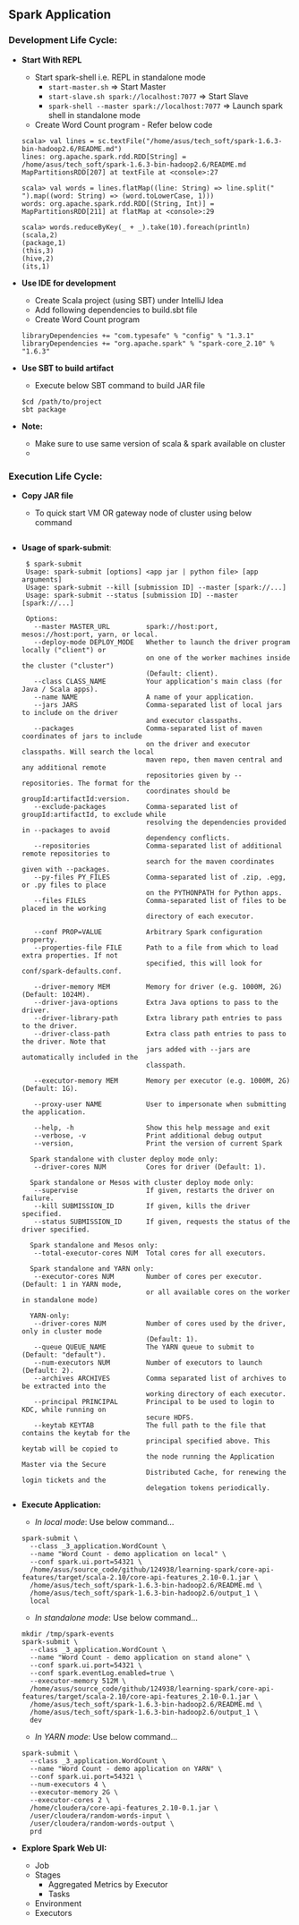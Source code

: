 ## Spark Application

### Development Life Cycle:

* **Start With REPL**
  * Start spark-shell i.e. REPL in standalone mode
    * `start-master.sh` => Start Master
    * `start-slave.sh spark://localhost:7077` => Start Slave
    * `spark-shell --master spark://localhost:7077` => Launch spark shell in standalone mode
  * Create Word Count program - Refer below code

  ~~~
  scala> val lines = sc.textFile("/home/asus/tech_soft/spark-1.6.3-bin-hadoop2.6/README.md")
  lines: org.apache.spark.rdd.RDD[String] = /home/asus/tech_soft/spark-1.6.3-bin-hadoop2.6/README.md MapPartitionsRDD[207] at textFile at <console>:27

  scala> val words = lines.flatMap((line: String) => line.split(" ").map((word: String) => (word.toLowerCase, 1)))
  words: org.apache.spark.rdd.RDD[(String, Int)] = MapPartitionsRDD[211] at flatMap at <console>:29

  scala> words.reduceByKey(_ + _).take(10).foreach(println)
  (scala,2)
  (package,1)
  (this,3)
  (hive,2)
  (its,1)

  ~~~
  
* **Use IDE for development**
  * Create Scala project (using SBT) under IntelliJ Idea
  * Add following dependencies to build.sbt file
  * Create Word Count program
  
  ~~~
  libraryDependencies += "com.typesafe" % "config" % "1.3.1"
  libraryDependencies += "org.apache.spark" % "spark-core_2.10" % "1.6.3"
  ~~~
  
* **Use SBT to build artifact**
  * Execute below SBT command to build JAR file
  
  ~~~
  $cd /path/to/project
  sbt package
  ~~~

* **Note:**
  * Make sure to use same version of scala & spark available on cluster
  * 

### Execution Life Cycle:

* **Copy JAR file** 
  * To quick start VM OR gateway node of cluster using below command

   ~~~
   ~~~

* **Usage of spark-submit**:

   ~~~
    $ spark-submit
    Usage: spark-submit [options] <app jar | python file> [app arguments]
    Usage: spark-submit --kill [submission ID] --master [spark://...]
    Usage: spark-submit --status [submission ID] --master [spark://...]
    
    Options:
      --master MASTER_URL         spark://host:port, mesos://host:port, yarn, or local.
      --deploy-mode DEPLOY_MODE   Whether to launch the driver program locally ("client") or
                                  on one of the worker machines inside the cluster ("cluster")
                                  (Default: client).
      --class CLASS_NAME          Your application's main class (for Java / Scala apps).
      --name NAME                 A name of your application.
      --jars JARS                 Comma-separated list of local jars to include on the driver
                                  and executor classpaths.
      --packages                  Comma-separated list of maven coordinates of jars to include
                                  on the driver and executor classpaths. Will search the local
                                  maven repo, then maven central and any additional remote
                                  repositories given by --repositories. The format for the
                                  coordinates should be groupId:artifactId:version.
      --exclude-packages          Comma-separated list of groupId:artifactId, to exclude while
                                  resolving the dependencies provided in --packages to avoid
                                  dependency conflicts.
      --repositories              Comma-separated list of additional remote repositories to
                                  search for the maven coordinates given with --packages.
      --py-files PY_FILES         Comma-separated list of .zip, .egg, or .py files to place
                                  on the PYTHONPATH for Python apps.
      --files FILES               Comma-separated list of files to be placed in the working
                                  directory of each executor.
    
      --conf PROP=VALUE           Arbitrary Spark configuration property.
      --properties-file FILE      Path to a file from which to load extra properties. If not
                                  specified, this will look for conf/spark-defaults.conf.
    
      --driver-memory MEM         Memory for driver (e.g. 1000M, 2G) (Default: 1024M).
      --driver-java-options       Extra Java options to pass to the driver.
      --driver-library-path       Extra library path entries to pass to the driver.
      --driver-class-path         Extra class path entries to pass to the driver. Note that
                                  jars added with --jars are automatically included in the
                                  classpath.
    
      --executor-memory MEM       Memory per executor (e.g. 1000M, 2G) (Default: 1G).
    
      --proxy-user NAME           User to impersonate when submitting the application.
    
      --help, -h                  Show this help message and exit
      --verbose, -v               Print additional debug output
      --version,                  Print the version of current Spark
    
     Spark standalone with cluster deploy mode only:
      --driver-cores NUM          Cores for driver (Default: 1).
    
     Spark standalone or Mesos with cluster deploy mode only:
      --supervise                 If given, restarts the driver on failure.
      --kill SUBMISSION_ID        If given, kills the driver specified.
      --status SUBMISSION_ID      If given, requests the status of the driver specified.
    
     Spark standalone and Mesos only:
      --total-executor-cores NUM  Total cores for all executors.
    
     Spark standalone and YARN only:
      --executor-cores NUM        Number of cores per executor. (Default: 1 in YARN mode,
                                  or all available cores on the worker in standalone mode)
    
     YARN-only:
      --driver-cores NUM          Number of cores used by the driver, only in cluster mode
                                  (Default: 1).
      --queue QUEUE_NAME          The YARN queue to submit to (Default: "default").
      --num-executors NUM         Number of executors to launch (Default: 2).
      --archives ARCHIVES         Comma separated list of archives to be extracted into the
                                  working directory of each executor.
      --principal PRINCIPAL       Principal to be used to login to KDC, while running on
                                  secure HDFS.
      --keytab KEYTAB             The full path to the file that contains the keytab for the
                                  principal specified above. This keytab will be copied to
                                  the node running the Application Master via the Secure
                                  Distributed Cache, for renewing the login tickets and the
                                  delegation tokens periodically.
   ~~~

* **Execute Application:**
  * _In local mode_: Use below command...
  ~~~
  spark-submit \
    --class _3_application.WordCount \
    --name "Word Count - demo application on local" \
    --conf spark.ui.port=54321 \
    /home/asus/source_code/github/124938/learning-spark/core-api-features/target/scala-2.10/core-api-features_2.10-0.1.jar \
    /home/asus/tech_soft/spark-1.6.3-bin-hadoop2.6/README.md \
    /home/asus/tech_soft/spark-1.6.3-bin-hadoop2.6/output_1 \
    local
  ~~~
  
  * _In standalone mode_: Use below command...
  ~~~
  mkdir /tmp/spark-events
  spark-submit \
    --class _3_application.WordCount \
    --name "Word Count - demo application on stand alone" \
    --conf spark.ui.port=54321 \
    --conf spark.eventLog.enabled=true \
    --executor-memory 512M \
    /home/asus/source_code/github/124938/learning-spark/core-api-features/target/scala-2.10/core-api-features_2.10-0.1.jar \
    /home/asus/tech_soft/spark-1.6.3-bin-hadoop2.6/README.md \
    /home/asus/tech_soft/spark-1.6.3-bin-hadoop2.6/output_1 \
    dev
  ~~~
    
  * _In YARN mode_: Use below command...
  ~~~
  spark-submit \
    --class _3_application.WordCount \
    --name "Word Count - demo application on YARN" \
    --conf spark.ui.port=54321 \
    --num-executors 4 \
    --executor-memory 2G \
    --executor-cores 2 \
    /home/cloudera/core-api-features_2.10-0.1.jar \
    /user/cloudera/random-words-input \
    /user/cloudera/random-words-output \
    prd
  ~~~
  
* **Explore Spark Web UI:**
  * Job
  * Stages
    * Aggregated Metrics by Executor
    * Tasks
  * Environment
  * Executors